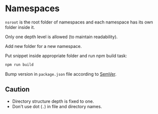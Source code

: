 # Namespaces

`nsroot` is the root folder of namespaces and each namespace has its own folder inside it.

Only one depth level is allowed (to maintain readability).

Add new folder for a new namespace.

Put snippet inside appropriate folder and run npm build task:

```bash
npm run build
```

Bump version in `package.json` file according to [SemVer](https://semver.org).

## Caution

- Directory structure depth is fixed to one.
- Don't use dot (`.`) in file and directory names.
